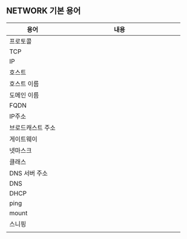 ## NETWORK 기본 용어

<style>
table th:first-of-type {
    width: 30%;
}
table th:nth-of-type(2) {
    width: 70%;
}
</style>

| 용어              | 내용 |
| ----------------- | ---- |
| 프로토콜          |      |
| TCP               |      |
| IP                |      |
| 호스트            |      |
| 호스트 이름       |      |
| 도메인 이름       |      |
| FQDN              |      |
| IP주소            |      |
| 브로드캐스트 주소 |      |
| 게이트웨이        |      |
| 넷마스크          |      |
| 클래스            |      |
| DNS 서버 주소     |      |
| DNS               |      |
| DHCP              |      |
| ping              |      |
| mount             |      |
| 스니핑            |      |
|                   |      |





